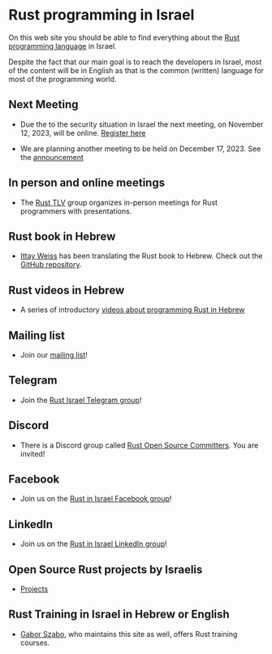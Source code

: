 # Rust programming in Israel

On this web site you should be able to find everything about the [Rust programming language](https://www.rust-lang.org/) in Israel.

Despite the fact that our main goal is to reach the developers in Israel, most of the content will be in English
as that is the common (written) language for most of the programming world.

## Next Meeting

* Due the to the security situation in Israel the next meeting, on November 12, 2023, will be online. [Register here](https://www.meetup.com/code-mavens/events/297064458/)

* We are planning another meeting to be held on December 17, 2023. See the [announcement](https://groups.google.com/g/rust-il/c/CKtHACcn9es)


## In person and online meetings

* The [Rust TLV](/tlv) group organizes in-person meetings for Rust programmers with presentations.


## Rust book in Hebrew

* [Ittay Weiss](https://github.com/IttayWeiss/) has been translating the Rust book to Hebrew. Check out the [GitHub repository](https://github.com/IttayWeiss/rustbook-heb).


## Rust videos in Hebrew

* A series of introductory [videos about programming Rust in Hebrew](https://he.code-maven.com/rust)

## Mailing list

* Join our [mailing list](/mailing-list)!

## Telegram

* Join the [Rust Israel Telegram group](https://t.me/rustlang_il)!

## Discord

* There is a Discord group called [Rust Open Source Committers](https://discord.com/channels/1027509789774839818/1027509790928273470). You are invited!

## Facebook

* Join us on the [Rust in Israel Facebook group](https://www.facebook.com/groups/871267374412093)!

## LinkedIn

* Join us on the [Rust in Israel LinkedIn group](https://www.linkedin.com/groups/12915149/)!

## Open Source Rust projects by Israelis

* [Projects](/projects)

## Rust Training in Israel in Hebrew or English

* [Gabor Szabo](https://szabgab.com/), who maintains this site as well, offers Rust training courses.

